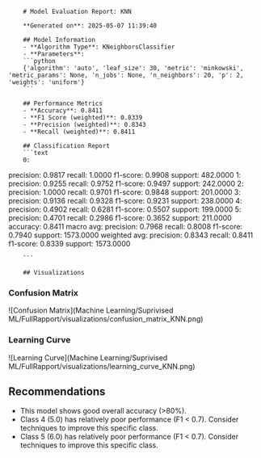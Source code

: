 
        # Model Evaluation Report: KNN

        **Generated on**: 2025-05-07 11:39:40

        ## Model Information
        - **Algorithm Type**: KNeighborsClassifier
        - **Parameters**: 
        ```python
        {'algorithm': 'auto', 'leaf_size': 30, 'metric': 'minkowski', 'metric_params': None, 'n_jobs': None, 'n_neighbors': 20, 'p': 2, 'weights': 'uniform'}
        ```

        ## Performance Metrics
        - **Accuracy**: 0.8411
        - **F1 Score (weighted)**: 0.8339
        - **Precision (weighted)**: 0.8343
        - **Recall (weighted)**: 0.8411

        ## Classification Report
        ```text
        0:
  precision: 0.9817
  recall: 1.0000
  f1-score: 0.9908
  support: 482.0000
1:
  precision: 0.9255
  recall: 0.9752
  f1-score: 0.9497
  support: 242.0000
2:
  precision: 1.0000
  recall: 0.9701
  f1-score: 0.9848
  support: 201.0000
3:
  precision: 0.9136
  recall: 0.9328
  f1-score: 0.9231
  support: 238.0000
4:
  precision: 0.4902
  recall: 0.6281
  f1-score: 0.5507
  support: 199.0000
5:
  precision: 0.4701
  recall: 0.2986
  f1-score: 0.3652
  support: 211.0000
accuracy: 0.8411
macro avg:
  precision: 0.7968
  recall: 0.8008
  f1-score: 0.7940
  support: 1573.0000
weighted avg:
  precision: 0.8343
  recall: 0.8411
  f1-score: 0.8339
  support: 1573.0000

        ```

        ## Visualizations

### Confusion Matrix
![Confusion Matrix](Machine Learning/Suprivised ML/FullRapport/visualizations/confusion_matrix_KNN.png)

### Learning Curve
![Learning Curve](Machine Learning/Suprivised ML/FullRapport/visualizations/learning_curve_KNN.png)

## Recommendations
- This model shows good overall accuracy (>80%).
- Class 4 (5.0) has relatively poor performance (F1 < 0.7). Consider techniques to improve this specific class.
- Class 5 (6.0) has relatively poor performance (F1 < 0.7). Consider techniques to improve this specific class.

